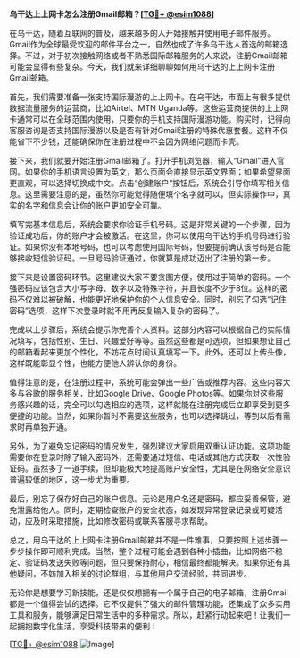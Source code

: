 **乌干达上上网卡怎么注册Gmail邮箱？[[TG💪+ @esim1088](https://t.me/s/esim1088)]**

在乌干达，随着互联网的普及，越来越多的人开始接触并使用电子邮件服务。Gmail作为全球最受欢迎的邮件平台之一，自然也成了许多乌干达人首选的邮箱选择。不过，对于初次接触网络或者不熟悉国际邮箱服务的人来说，注册Gmail邮箱可能会显得有些复杂。今天，我们就来详细聊聊如何用乌干达的上上网卡注册Gmail邮箱。

首先，我们需要准备一张支持国际漫游的上上网卡。在乌干达，市面上有很多提供数据流量服务的运营商，比如Airtel、MTN Uganda等。这些运营商提供的上上网卡通常可以在全球范围内使用，只要你的手机支持国际漫游功能。购买时，记得向客服咨询是否支持国际漫游以及是否有针对Gmail注册的特殊优惠套餐。这样不仅能省下不少钱，还能确保你在注册过程中不会因为网络问题而卡壳。

接下来，我们就要开始注册Gmail邮箱了。打开手机浏览器，输入“Gmail”进入官网。如果你的手机语言设置为英文，那么页面会直接显示英文界面；如果希望界面更直观，可以选择切换成中文。点击“创建账户”按钮后，系统会引导你填写相关信息。这里需要注意的是，虽然你可能觉得随便填个名字就可以，但实际操作中，真实的名字和信息会让你的账户更加安全可靠。

填写完基本信息后，系统会要求你验证手机号码。这是非常关键的一个步骤，因为验证成功后，你的账户才会被激活。在这里，你可以使用乌干达的手机号码进行验证。如果你没有本地号码，也可以考虑使用国际号码，但要提前确认该号码是否能够接收短信验证码。一旦号码验证通过，你就算是成功迈出了注册的第一步。

接下来是设置密码环节。这里建议大家不要贪图方便，使用过于简单的密码。一个强密码应该包含大小写字母、数字以及特殊字符，并且长度不少于8位。这样的密码不仅难以被破解，也能更好地保护你的个人信息安全。同时，别忘了勾选“记住密码”选项，这样下次登录时就不用再反复输入复杂的密码了。

完成以上步骤后，系统会提示你完善个人资料。这部分内容可以根据自己的实际情况填写，包括性别、生日、兴趣爱好等等。虽然这些都是可选项，但如果想让自己的邮箱看起来更加个性化，不妨花点时间认真填写一下。此外，还可以上传头像，这样既能彰显个性，也能方便他人辨认你的身份。

值得注意的是，在注册过程中，系统可能会弹出一些广告或推荐内容。这些内容大多与谷歌的服务相关，比如Google Drive、Google Photos等。如果你对这些服务感兴趣的话，完全可以勾选相应的选项，这样就能在注册完成后立即享受到更多便捷的功能。当然，如果你暂时不需要这些服务，也可以选择跳过，等到以后有需求时再单独开通。

另外，为了避免忘记密码的情况发生，强烈建议大家启用双重认证功能。这项功能需要你在登录时除了输入密码外，还需要通过短信、电话或其他方式获取一次性验证码。虽然多了一道手续，但却能极大地提高账户安全性，尤其是在网络安全意识普遍较低的地区，这一步尤为重要。

最后，别忘了保存好自己的账户信息。无论是用户名还是密码，都应妥善保管，避免泄露给他人。同时，定期检查账户的安全状态，如发现异常登录记录或可疑活动，应及时采取措施，比如修改密码或联系客服寻求帮助。

总之，用乌干达的上上网卡注册Gmail邮箱并不是一件难事，只要按照上述步骤一步步操作即可顺利完成。当然，整个过程可能会遇到各种小插曲，比如网络不稳定、验证码发送失败等问题，但只要保持耐心，相信最终都能解决。如果你还有其他疑问，不妨加入相关的讨论群组，与其他用户交流经验，共同进步。

无论你是想要学习新技能，还是仅仅想拥有一个属于自己的电子邮箱，注册Gmail都是一个值得尝试的选择。它不仅提供了强大的邮件管理功能，还集成了众多实用工具和服务，能够满足日常生活中的多种需求。所以，赶紧行动起来吧！让我们一起拥抱数字化生活，享受科技带来的便利！

[[TG💪+ @esim1088](https://t.me/s/esim1088) ![Image](https://i.postimg.cc/4NQfJmqS/Snipaste-2025-05-13-00-14-12.png)]